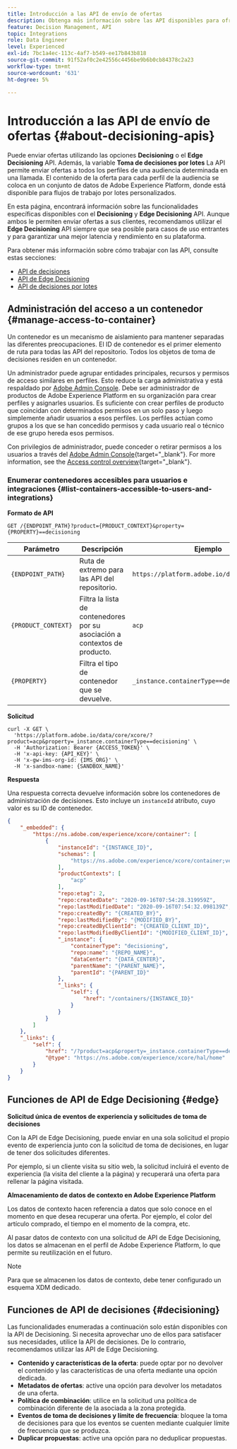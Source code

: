 ```yaml
---
title: Introducción a las API de envío de ofertas
description: Obtenga más información sobre las API disponibles para ofrecer ofertas personalizadas.
feature: Decision Management, API
topic: Integrations
role: Data Engineer
level: Experienced
exl-id: 7bc1a4ec-113c-4af7-b549-ee17b843b818
source-git-commit: 91f52af0c2e42556c4456be9b6b0cb84378c2a23
workflow-type: tm+mt
source-wordcount: '631'
ht-degree: 5%

---
```


# Introducción a las API de envío de ofertas {#about-decisioning-apis}

Puede enviar ofertas utilizando las opciones **Decisioning** o el **Edge Decisioning** API. Además, la variable **Toma de decisiones por lotes** La API permite enviar ofertas a todos los perfiles de una audiencia determinada en una llamada. El contenido de la oferta para cada perfil de la audiencia se coloca en un conjunto de datos de Adobe Experience Platform, donde está disponible para flujos de trabajo por lotes personalizados.

En esta página, encontrará información sobre las funcionalidades específicas disponibles con el **Decisioning** y **Edge Decisioning** API. Aunque ambos le permiten enviar ofertas a sus clientes, recomendamos utilizar el **Edge Decisioning** API siempre que sea posible para casos de uso entrantes y para garantizar una mejor latencia y rendimiento en su plataforma.

Para obtener más información sobre cómo trabajar con las API, consulte estas secciones:
* [API de decisiones](decisioning-api.md)
* [API de Edge Decisioning](edge-decisioning-api.md)
* [API de decisiones por lotes](batch-decisioning-api.md)

## Administración del acceso a un contenedor {#manage-access-to-container}

Un contenedor es un mecanismo de aislamiento para mantener separadas las diferentes preocupaciones. El ID de contenedor es el primer elemento de ruta para todas las API del repositorio. Todos los objetos de toma de decisiones residen en un contenedor.

Un administrador puede agrupar entidades principales, recursos y permisos de acceso similares en perfiles. Esto reduce la carga administrativa y está respaldado por [Adobe Admin Console](https://adminconsole.adobe.com/). Debe ser administrador de productos de Adobe Experience Platform en su organización para crear perfiles y asignarles usuarios. Es suficiente con crear perfiles de producto que coincidan con determinados permisos en un solo paso y luego simplemente añadir usuarios a esos perfiles. Los perfiles actúan como grupos a los que se han concedido permisos y cada usuario real o técnico de ese grupo hereda esos permisos.

Con privilegios de administrador, puede conceder o retirar permisos a los usuarios a través del [Adobe Admin Console](https://adminconsole.adobe.com/){target="_blank"}. For more information, see the [Access control overview](https://experienceleague.adobe.com/docs/experience-platform/access-control/home.html?lang=es){target="_blank"}.

### Enumerar contenedores accesibles para usuarios e integraciones {#list-containers-accessible-to-users-and-integrations}

**Formato de API**

```http
GET /{ENDPOINT_PATH}?product={PRODUCT_CONTEXT}&property={PROPERTY}==decisioning
```

| Parámetro | Descripción | Ejemplo |
| --------- | ----------- | ------- |
| `{ENDPOINT_PATH}` | Ruta de extremo para las API del repositorio. | `https://platform.adobe.io/data/core/xcore/` |
| `{PRODUCT_CONTEXT}` | Filtra la lista de contenedores por su asociación a contextos de producto. | `acp` |
| `{PROPERTY}` | Filtra el tipo de contenedor que se devuelve. | `_instance.containerType==decisioning` |

**Solicitud**

```shell
curl -X GET \
  'https://platform.adobe.io/data/core/xcore/?product=acp&property=_instance.containerType==decisioning' \
  -H 'Authorization: Bearer {ACCESS_TOKEN}' \
  -H 'x-api-key: {API_KEY}' \
  -H 'x-gw-ims-org-id: {IMS_ORG}' \
  -H 'x-sandbox-name: {SANDBOX_NAME}'
```

**Respuesta**

Una respuesta correcta devuelve información sobre los contenedores de administración de decisiones. Esto incluye un `instanceId` atributo, cuyo valor es su ID de contenedor.

```json
{
    "_embedded": {
        "https://ns.adobe.com/experience/xcore/container": [
            {
                "instanceId": "{INSTANCE_ID}",
                "schemas": [
                    "https://ns.adobe.com/experience/xcore/container;version=0.5"
                ],
                "productContexts": [
                    "acp"
                ],
                "repo:etag": 2,
                "repo:createdDate": "2020-09-16T07:54:28.319959Z",
                "repo:lastModifiedDate": "2020-09-16T07:54:32.098139Z",
                "repo:createdBy": "{CREATED_BY}",
                "repo:lastModifiedBy": "{MODIFIED_BY}",
                "repo:createdByClientId": "{CREATED_CLIENT_ID}",
                "repo:lastModifiedByClientId": "{MODIFIED_CLIENT_ID}",
                "_instance": {
                    "containerType": "decisioning",
                    "repo:name": "{REPO_NAME}",
                    "dataCenter": "{DATA_CENTER}",
                    "parentName": "{PARENT_NAME}",
                    "parentId": "{PARENT_ID}"
                },
                "_links": {
                    "self": {
                        "href": "/containers/{INSTANCE_ID}"
                    }
                }
            }
        ]
    },
    "_links": {
        "self": {
            "href": "/?product=acp&property=_instance.containerType==decisioning",
            "@type": "https://ns.adobe.com/experience/xcore/hal/home"
        }
    }
}
```

## Funciones de API de Edge Decisioning {#edge}

**Solicitud única de eventos de experiencia y solicitudes de toma de decisiones**

Con la API de Edge Decisioning, puede enviar en una sola solicitud el propio evento de experiencia junto con la solicitud de toma de decisiones, en lugar de tener dos solicitudes diferentes.

Por ejemplo, si un cliente visita su sitio web, la solicitud incluirá el evento de experiencia (la visita del cliente a la página) y recuperará una oferta para rellenar la página visitada.

**Almacenamiento de datos de contexto en Adobe Experience Platform**

Los datos de contexto hacen referencia a datos que solo conoce en el momento en que desea recuperar una oferta. Por ejemplo, el color del artículo comprado, el tiempo en el momento de la compra, etc.

Al pasar datos de contexto con una solicitud de API de Edge Decisioning, los datos se almacenan en el perfil de Adobe Experience Platform, lo que permite su reutilización en el futuro.

>[!NOTE]
>
>Para que se almacenen los datos de contexto, debe tener configurado un esquema XDM dedicado.

## Funciones de API de decisiones {#decisioning}

Las funcionalidades enumeradas a continuación solo están disponibles con la API de Decisioning. Si necesita aprovechar uno de ellos para satisfacer sus necesidades, utilice la API de decisiones. De lo contrario, recomendamos utilizar las API de Edge Decisioning.

* **Contenido y características de la oferta**: puede optar por no devolver el contenido y las características de una oferta mediante una opción dedicada.
* **Metadatos de ofertas**: active una opción para devolver los metadatos de una oferta.
* **Política de combinación**: utilice en la solicitud una política de combinación diferente de la asociada a la zona protegida.
* **Eventos de toma de decisiones y límite de frecuencia**: bloquee la toma de decisiones para que los eventos se cuenten mediante cualquier límite de frecuencia que se produzca.
* **Duplicar propuestas**: active una opción para no deduplicar propuestas.
